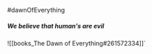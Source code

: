 #dawnOfEverything
##### We believe that human's are evil

![[books_The Dawn of Everything#261572334]]`